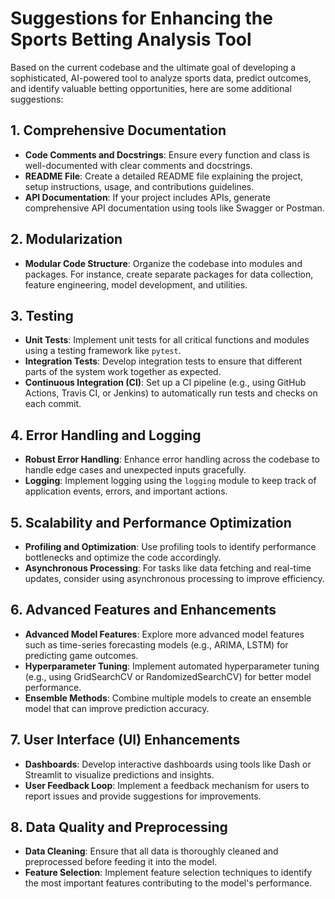 
# Suggestions for Enhancing the Sports Betting Analysis Tool

Based on the current codebase and the ultimate goal of developing a sophisticated, AI-powered tool to analyze sports data, predict outcomes, and identify valuable betting opportunities, here are some additional suggestions:

## 1. Comprehensive Documentation
- **Code Comments and Docstrings**: Ensure every function and class is well-documented with clear comments and docstrings.
- **README File**: Create a detailed README file explaining the project, setup instructions, usage, and contributions guidelines.
- **API Documentation**: If your project includes APIs, generate comprehensive API documentation using tools like Swagger or Postman.

## 2. Modularization
- **Modular Code Structure**: Organize the codebase into modules and packages. For instance, create separate packages for data collection, feature engineering, model development, and utilities.

## 3. Testing
- **Unit Tests**: Implement unit tests for all critical functions and modules using a testing framework like `pytest`.
- **Integration Tests**: Develop integration tests to ensure that different parts of the system work together as expected.
- **Continuous Integration (CI)**: Set up a CI pipeline (e.g., using GitHub Actions, Travis CI, or Jenkins) to automatically run tests and checks on each commit.

## 4. Error Handling and Logging
- **Robust Error Handling**: Enhance error handling across the codebase to handle edge cases and unexpected inputs gracefully.
- **Logging**: Implement logging using the `logging` module to keep track of application events, errors, and important actions.

## 5. Scalability and Performance Optimization
- **Profiling and Optimization**: Use profiling tools to identify performance bottlenecks and optimize the code accordingly.
- **Asynchronous Processing**: For tasks like data fetching and real-time updates, consider using asynchronous processing to improve efficiency.

## 6. Advanced Features and Enhancements
- **Advanced Model Features**: Explore more advanced model features such as time-series forecasting models (e.g., ARIMA, LSTM) for predicting game outcomes.
- **Hyperparameter Tuning**: Implement automated hyperparameter tuning (e.g., using GridSearchCV or RandomizedSearchCV) for better model performance.
- **Ensemble Methods**: Combine multiple models to create an ensemble model that can improve prediction accuracy.

## 7. User Interface (UI) Enhancements
- **Dashboards**: Develop interactive dashboards using tools like Dash or Streamlit to visualize predictions and insights.
- **User Feedback Loop**: Implement a feedback mechanism for users to report issues and provide suggestions for improvements.

## 8. Data Quality and Preprocessing
- **Data Cleaning**: Ensure that all data is thoroughly cleaned and preprocessed before feeding it into the model.
- **Feature Selection**: Implement feature selection techniques to identify the most important features contributing to the model's performance.
